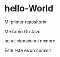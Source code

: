 # hello-World
Mi primer repositorio

Me llamo Gustavo

he adicionado mi nombre

Este este es un commit
